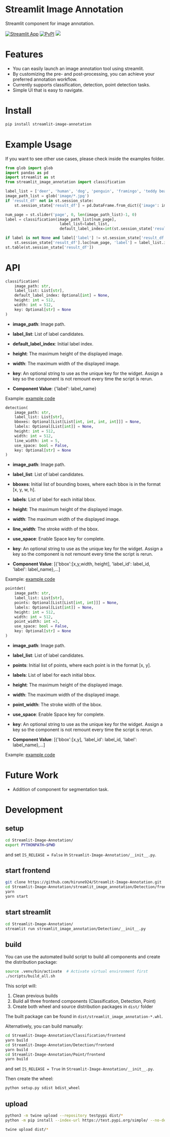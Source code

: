 # Streamlit Image Annotation

Streamlit component for image annotation.

[![Streamlit App](https://static.streamlit.io/badges/streamlit_badge_black_white.svg)](https://st-image-annotation.streamlit.app/)
[![PyPI](https://img.shields.io/pypi/v/streamlit-image-annotation)](https://pypi.org/project/streamlit-image-annotation/)
![](./image/demo.gif)
# Features
* You can easily launch an image annotation tool using streamlit.
* By customizing the pre- and post-processing, you can achieve your preferred annotation workflow.
* Currently supports classification, detection, point detection tasks.
* Simple UI that is easy to navigate.

# Install

```sh
pip install streamlit-image-annotation
```

# Example Usage
If you want to see other use cases, please check inside the examples folder.

```python
from glob import glob
import pandas as pd
import streamlit as st
from streamlit_image_annotation import classification

label_list = ['deer', 'human', 'dog', 'penguin', 'framingo', 'teddy bear']
image_path_list = glob('image/*.jpg')
if 'result_df' not in st.session_state:
    st.session_state['result_df'] = pd.DataFrame.from_dict({'image': image_path_list, 'label': [0]*len(image_path_list)}).copy()

num_page = st.slider('page', 0, len(image_path_list)-1, 0)
label = classification(image_path_list[num_page], 
                        label_list=label_list, 
                        default_label_index=int(st.session_state['result_df'].loc[num_page, 'label']))

if label is not None and label['label'] != st.session_state['result_df'].loc[num_page, 'label']:
    st.session_state['result_df'].loc[num_page, 'label'] = label_list.index(label['label'])
st.table(st.session_state['result_df'])
```

# API

```python
classification(
    image_path: str,
    label_list: List[str],
    default_label_index: Optional[int] = None,
    height: int = 512,
    width: int = 512,
    key: Optional[str] = None
)
```

- **image_path**: Image path.
- **label_list**: List of label candidates.
- **default_label_index**: Initial label index.
- **height**: The maximum height of the displayed image.
- **width**: The maximum width of the displayed image.
- **key**: An optional string to use as the unique key for the widget. Assign a key so the component is not remount every time the script is rerun.

- **Component Value**: {'label': label_name}

Example: [example code](example/classification.py)

```python
detection(
    image_path: str,
    label_list: List[str],
    bboxes: Optional[List[List[int, int, int, int]]] = None,
    labels: Optional[List[int]] = None,
    height: int = 512,
    width: int = 512,
    line_width: int = 5,
    use_space: bool = False,
    key: Optional[str] = None
)
```

- **image_path**: Image path.
- **label_list**: List of label candidates.
- **bboxes**: Initial list of bounding boxes, where each bbox is in the format [x, y, w, h].
- **labels**: List of label for each initial bbox.
- **height**: The maximum height of the displayed image.
- **width**: The maximum width of the displayed image.
- **line_width**: The stroke width of the bbox.
- **use_space**: Enable Space key for complete.
- **key**: An optional string to use as the unique key for the widget. Assign a key so the component is not remount every time the script is rerun.

- **Component Value**: \[{'bbox':[x,y,width, height], 'label_id': label_id, 'label': label_name},...\]

Example: [example code](example/detection.py)

```python
pointdet(
    image_path: str,
    label_list: List[str],
    points: Optional[List[List[int, int]]] = None,
    labels: Optional[List[int]] = None,
    height: int = 512,
    width: int = 512,
    point_width: int =3,
    use_space: bool = False,
    key: Optional[str] = None
)
```

- **image_path**: Image path.
- **label_list**: List of label candidates.
- **points**: Initial list of points, where each point is in the format [x, y].
- **labels**: List of label for each initial bbox.
- **height**: The maximum height of the displayed image.
- **width**: The maximum width of the displayed image.
- **point_width**: The stroke width of the bbox.
- **use_space**: Enable Space key for complete.
- **key**: An optional string to use as the unique key for the widget. Assign a key so the component is not remount every time the script is rerun.

- **Component Value**: \[{'bbox':[x,y], 'label_id': label_id, 'label': label_name},...\]

Example: [example code](example/pointdet.py)

# Future Work
* Addition of component for segmentation task.

# Development
## setup
```bash
cd Streamlit-Image-Annotation/
export PYTHONPATH=$PWD
```
and set `IS_RELEASE = False` in `Streamlit-Image-Annotation/__init__.py`.


## start frontend
```bash
git clone https://github.com/hirune924/Streamlit-Image-Annotation.git
cd Streamlit-Image-Annotation/streamlit_image_annotation/Detection/frontend
yarn
yarn start
```

## start streamlit
```bash
cd Streamlit-Image-Annotation/
streamlit run streamlit_image_annotation/Detection/__init__.py
```

## build
You can use the automated build script to build all components and create the distribution package:

```bash
source .venv/bin/activate  # Activate virtual environment first
./scripts/build_all.sh
```

This script will:
1. Clean previous builds
2. Build all three frontend components (Classification, Detection, Point)
3. Create both wheel and source distribution packages in `dist/` folder

The built package can be found in `dist/streamlit_image_annotation-*.whl`.

Alternatively, you can build manually:
```bash
cd Streamlit-Image-Annotation/Classification/frontend
yarn build
cd Streamlit-Image-Annotation/Detection/frontend
yarn build
cd Streamlit-Image-Annotation/Point/frontend
yarn build
```
and set `IS_RELEASE = True` in `Streamlit-Image-Annotation/__init__.py`.

Then create the wheel:
```bash
python setup.py sdist bdist_wheel
```
## upload
```bash
python3 -m twine upload --repository testpypi dist/*
python -m pip install --index-url https://test.pypi.org/simple/ --no-deps streamlit-image-annotation
```
```bash
twine upload dist/*
```
